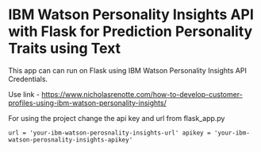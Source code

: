 # IBM Watson Personality Insights API with Flask for Prediction Personality Traits using Text

This app can can run on Flask using IBM Watson Personality Insights API Credentials.

Use link - https://www.nicholasrenotte.com/how-to-develop-customer-profiles-using-ibm-watson-personality-insights/

For using the project change the api key and url from flask_app.py


`
url = 'your-ibm-watson-perosnality-insights-url'
apikey = 'your-ibm-watson-perosnality-insights-apikey'
`
